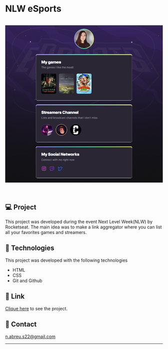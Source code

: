 # NLW eSports

<p align="center">
  <img src="[https://github.com](https://img.shields.io/github/forks/)/nabreu22" alt="">

  <img src="https://github.com/nabreu22/NLW_Explorer_22.2/blob/main/assets/Screenshot_1.png" alt="">
</p>

<br>

## 💻 Project

This project was developed during the event Next Level Week(NLW) by Rocketseat. The main idea was to make a link aggregator where you can list all your favorites games and streamers.

## 🚀 Technologies

This project was developed with the following technologies

- HTML
- CSS
- Git and Github

## :link: Link

[Clique here](https://nabreu22.github.io/nlw.esports/) to see the project.

## :email: Contact

n.abreu.s22@gmail.com


---



